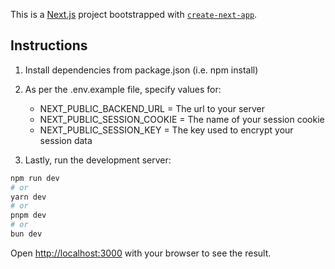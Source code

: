 This is a [Next.js](https://nextjs.org) project bootstrapped with [`create-next-app`](https://nextjs.org/docs/app/api-reference/cli/create-next-app).

## Instructions

1. Install dependencies from package.json (i.e. npm install)
2. As per the .env.example file, specify values for:
    * NEXT_PUBLIC_BACKEND_URL = The url to your server
    * NEXT_PUBLIC_SESSION_COOKIE = The name of your session cookie
    * NEXT_PUBLIC_SESSION_KEY = The key used to encrypt your session data

3. Lastly, run the development server:

```bash
npm run dev
# or
yarn dev
# or
pnpm dev
# or
bun dev
```

Open [http://localhost:3000](http://localhost:3000) with your browser to see the result.

